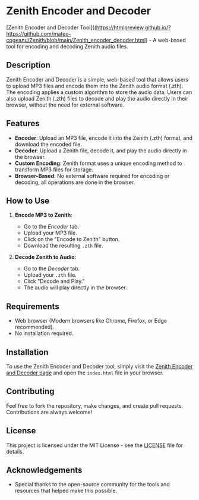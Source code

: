 # Zenith Encoder and Decoder

[Zenith Encoder and Decoder Tool]((https://htmlpreview.github.io/?https://github.com/mateo-cogeanu/Zenith/blob/main/Zenith_encoder_decoder.html) - A web-based tool for encoding and decoding Zenith audio files.

## Description

Zenith Encoder and Decoder is a simple, web-based tool that allows users to upload MP3 files and encode them into the Zenith audio format (.zth). The encoding applies a custom algorithm to store the audio data. Users can also upload Zenith (.zth) files to decode and play the audio directly in their browser, without the need for external software.

## Features

- **Encoder**: Upload an MP3 file, encode it into the Zenith (.zth) format, and download the encoded file.
- **Decoder**: Upload a Zenith file, decode it, and play the audio directly in the browser.
- **Custom Encoding**: Zenith format uses a unique encoding method to transform MP3 files for storage.
- **Browser-Based**: No external software required for encoding or decoding, all operations are done in the browser.

## How to Use

1. **Encode MP3 to Zenith**:
   - Go to the *Encoder* tab.
   - Upload your MP3 file.
   - Click on the "Encode to Zenith" button.
   - Download the resulting `.zth` file.

2. **Decode Zenith to Audio**:
   - Go to the *Decoder* tab.
   - Upload your `.zth` file.
   - Click "Decode and Play."
   - The audio will play directly in the browser.

## Requirements

- Web browser (Modern browsers like Chrome, Firefox, or Edge recommended).
- No installation required.

## Installation

To use the Zenith Encoder and Decoder tool, simply visit the [Zenith Encoder and Decoder page](https://github.com/yourusername/zenith-encoder-decoder) and open the `index.html` file in your browser.

## Contributing

Feel free to fork the repository, make changes, and create pull requests. Contributions are always welcome!

## License

This project is licensed under the MIT License - see the [LICENSE](LICENSE) file for details.

## Acknowledgements

- Special thanks to the open-source community for the tools and resources that helped make this possible.

